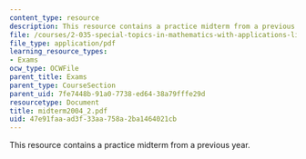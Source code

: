 ```yaml
---
content_type: resource
description: This resource contains a practice midterm from a previous year.
file: /courses/2-035-special-topics-in-mathematics-with-applications-linear-algebra-and-the-calculus-of-variations-spring-2007/47e91faaad3f33aa758a2ba1464021cb_midterm2004_2.pdf
file_type: application/pdf
learning_resource_types:
- Exams
ocw_type: OCWFile
parent_title: Exams
parent_type: CourseSection
parent_uid: 7fe7448b-91a0-7738-ed64-38a79fffe29d
resourcetype: Document
title: midterm2004_2.pdf
uid: 47e91faa-ad3f-33aa-758a-2ba1464021cb
---
```

This resource contains a practice midterm from a previous year.

